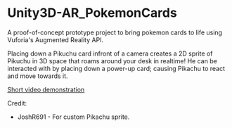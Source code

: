 # Unity3D-AR_PokemonCards
A proof-of-concept prototype project to bring pokemon cards to life using Vuforia's Augmented Reality API.

Placing down a Pikuchu card infront of a camera creates a 2D sprite of Pikuchu in 3D space that roams around your desk in realtime!
He can be interacted with by placing down a power-up card; causing Pikachu to react and move towards it.

[Short video demonstration](https://drive.google.com/file/d/1mepHjhkrRwuVjspuoXom6uAEgvi1vFS3/view?usp=sharing)

Credit:

 * JoshR691 - For custom Pikachu sprite.
